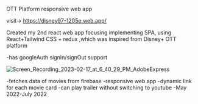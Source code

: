 OTT Platform responsive web app

visit-> https://disney97-1205e.web.app/


Created my 2nd react web app focusing implementing SPA, using React+Tailwind CSS + redux ,which was inspired from Disney+ OTT platform

-has googleAuth signIn/signOut support

![Screen_Recording_2023-02-17_at_6_40_29_PM_AdobeExpress](https://user-images.githubusercontent.com/49271386/219663825-d0e14775-aae7-4c17-8e09-ec262f4824e5.gif)

-fetches data of movies from firebase
-responsive web app
-dynamic link for each movie card
-can play trailer without switching to youtube
-May 2022-July 2022
